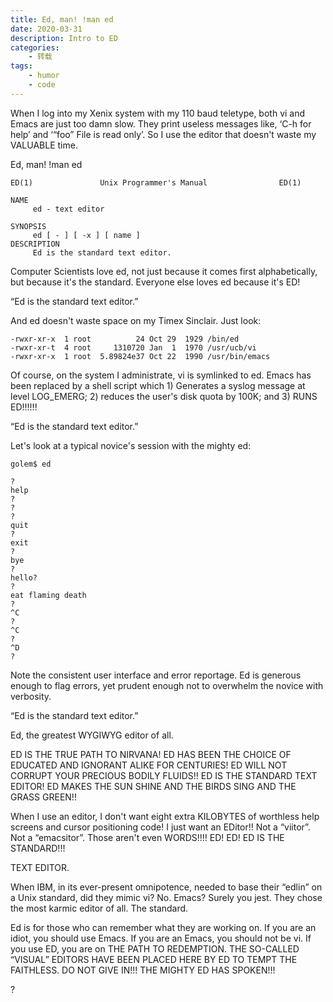 ```yaml
---
title: Ed, man! !man ed
date: 2020-03-31
description: Intro to ED
categories:
    - 转载
tags:
    - humor
    - code
---
```


When I log into my Xenix system with my 110 baud teletype, both vi and Emacs are just too damn slow. They print useless messages like, ‘C-h for help’ and ‘“foo” File is read only’. So I use the editor that doesn't waste my VALUABLE time.

Ed, man!  !man ed
```
ED(1)               Unix Programmer's Manual                ED(1)

NAME
     ed - text editor

SYNOPSIS
     ed [ - ] [ -x ] [ name ]
DESCRIPTION
     Ed is the standard text editor.
```
Computer Scientists love ed, not just because it comes first alphabetically, but because it's the standard. Everyone else loves ed because it's ED!

“Ed is the standard text editor.”

And ed doesn't waste space on my Timex Sinclair. Just look:
```
-rwxr-xr-x  1 root          24 Oct 29  1929 /bin/ed
-rwxr-xr-t  4 root     1310720 Jan  1  1970 /usr/ucb/vi
-rwxr-xr-x  1 root  5.89824e37 Oct 22  1990 /usr/bin/emacs
```
Of course, on the system I administrate, vi is symlinked to ed. Emacs has been replaced by a shell script which 1) Generates a syslog message at level LOG_EMERG; 2) reduces the user's disk quota by 100K; and 3) RUNS ED!!!!!!

“Ed is the standard text editor.”

Let's look at a typical novice's session with the mighty ed:
```
golem$ ed

?
help
?
?
?
quit
?
exit
?
bye
?
hello?
?
eat flaming death
?
^C
?
^C
?
^D
?
```
Note the consistent user interface and error reportage. Ed is generous enough to flag errors, yet prudent enough not to overwhelm the novice with verbosity.

“Ed is the standard text editor.”

Ed, the greatest WYGIWYG editor of all.

ED IS THE TRUE PATH TO NIRVANA! ED HAS BEEN THE CHOICE OF EDUCATED AND IGNORANT ALIKE FOR CENTURIES! ED WILL NOT CORRUPT YOUR PRECIOUS BODILY FLUIDS!! ED IS THE STANDARD TEXT EDITOR! ED MAKES THE SUN SHINE AND THE BIRDS SING AND THE GRASS GREEN!!

When I use an editor, I don't want eight extra KILOBYTES of worthless help screens and cursor positioning code! I just want an EDitor!! Not a “viitor”. Not a “emacsitor”. Those aren't even WORDS!!!! ED! ED! ED IS THE STANDARD!!!

TEXT EDITOR.

When IBM, in its ever-present omnipotence, needed to base their “edlin” on a Unix standard, did they mimic vi? No. Emacs? Surely you jest. They chose the most karmic editor of all. The standard.

Ed is for those who can remember what they are working on. If you are an idiot, you should use Emacs. If you are an Emacs, you should not be vi. If you use ED, you are on THE PATH TO REDEMPTION. THE SO-CALLED “VISUAL” EDITORS HAVE BEEN PLACED HERE BY ED TO TEMPT THE FAITHLESS. DO NOT GIVE IN!!! THE MIGHTY ED HAS SPOKEN!!!

?